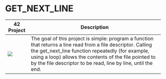 # GET_NEXT_LINE
| 42 Project| Description |
| ----------- | ----------- |
| <a href=""> <img src="https://github.com/0bvim/42-project-badges/blob/main/badges/get_next_linee.png?raw=true" /></a> | The goal of this project is simple: program a function that returns a line read from a file descriptor. Calling the get_next_line function repeatedly (for example, using a loop) allows the contents of the file pointed to by the file descriptor to be read, line by line, until the end.|
